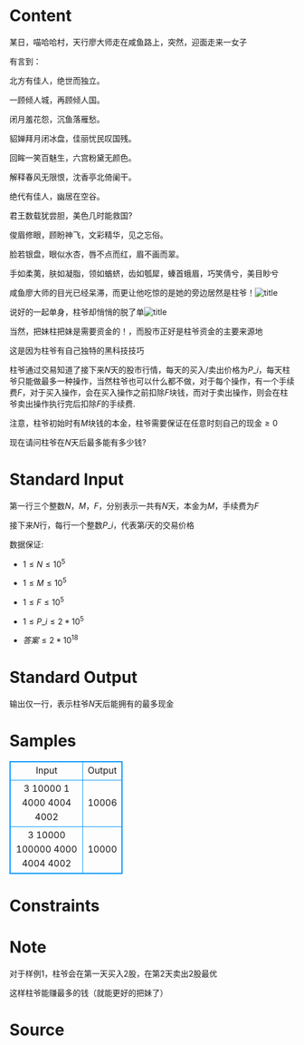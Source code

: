 
# Content

某日，喵哈哈村，天行廖大师走在咸鱼路上，突然，迎面走来一女子

有言到：

北方有佳人，绝世而独立。

一顾倾人城，再顾倾人国。

闭月羞花怨，沉鱼落雁愁。

貂婵拜月闭冰盘，佳丽忧民叹国残。

回眸一笑百魅生，六宫粉黛无颜色。

解释春风无限恨，沈香亭北倚阑干。

绝代有佳人，幽居在空谷。

君王数载犹尝胆，美色几时能救国?

俊眉修眼，顾盼神飞，文彩精华，见之忘俗。

脸若银盘，眼似水杏，唇不点而红，眉不画而翠。

手如柔荑，肤如凝脂，领如蝤蛴，齿如瓠犀，螓首蛾眉，巧笑倩兮，美目眇兮

咸鱼廖大师的目光已经呆滞，而更让他吃惊的是她的旁边居然是柱爷！![title](/source/lutece/zhu-ye-ba-mei-chi-liang-gao-qing-zhong-zhi-ban/img/aHR0cHM6Ly9hY20udWVzdGMuZWR1LmNuL21lZGlhL2ltYWdlL3Byb2JsZW0vMTMyMi8yMDE2MDQyODIzMzcyMTA4MTI1LmpwZw==.jpg)

说好的一起单身，柱爷却悄悄的脱了单![title](/source/lutece/zhu-ye-ba-mei-chi-liang-gao-qing-zhong-zhi-ban/img/aHR0cHM6Ly9hY20udWVzdGMuZWR1LmNuL21lZGlhL2ltYWdlL3Byb2JsZW0vMTMyMi8yMDE2MDQyODIzMzgwOTM5OTI2LmpwZw==.jpg)

当然，把妹柱把妹是需要资金的！，而股市正好是柱爷资金的主要来源地

这是因为柱爷有自己独特的黑科技技巧

柱爷通过交易知道了接下来$N$天的股市行情，每天的买入/卖出价格为$P\_{i}$，每天柱爷只能做最多一种操作，当然柱爷也可以什么都不做，对于每个操作，有一个手续费$F$，对于买入操作，会在买入操作之前扣除$F$块钱，而对于卖出操作，则会在柱爷卖出操作执行完后扣除$F$的手续费.

注意，柱爷初始时有$M$块钱的本金，柱爷需要保证在任意时刻自己的现金${\geq}0$

现在请问柱爷在$N$天后最多能有多少钱?

# Standard Input

第一行三个整数$N$，$M$，$F$，分别表示一共有$N$天，本金为$M$，手续费为$F$

接下来$N$行，每行一个整数$P\_{i}$，代表第$i$天的交易价格

数据保证:

*  $1 \leq N \leq 10^5$

*  $1 \leq M \leq {10^5}$

*  $1 \leq F \leq {10^5}$

*  $1 \leq P\_{i} \leq {2*10^5}$

*  $答案 \leq {2*10^{18}}$

# Standard Output

输出仅一行，表示柱爷$N$天后能拥有的最多现金

# Samples

<style>
        table,table tr th, table tr td { border:1px solid #0094ff; }
        table { width: 200px; min-height: 25px; line-height: 25px; text-align: center; border-collapse: collapse;}   
    </style>
<table>
	<tr>
		<td>Input</td>
		<td>Output</td>
	</tr>
<tr><td>3 10000 1
4000
4004
4002</td><td>10006</td></tr><tr><td>3 10000 100000
4000
4004
4002</td><td>10000</td></tr></table>


# Constraints



# Note

对于样例$1$，柱爷会在第一天买入$2$股，在第$2$天卖出$2$股最优

这样柱爷能赚最多的钱（就能更好的把妹了）

# Source


